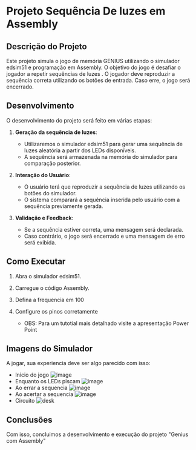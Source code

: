 # Projeto Sequência De luzes em Assembly

## Descrição do Projeto

Este projeto simula o jogo de memória GENIUS utilizando o simulador edsim51 e programação em Assembly. O objetivo do jogo é desafiar o jogador a repetir sequências de luzes . O jogador deve reproduzir a sequência correta utilizando os botões de entrada. Caso erre, o jogo será encerrado.

## Desenvolvimento

O desenvolvimento do projeto será feito em várias etapas:

1. **Geração da sequência de luzes**:
   - Utilizaremos o simulador edsim51 para gerar uma sequência de luzes aleatória a partir dos LEDs disponíveis.
   - A sequência será armazenada na memória do simulador para comparação posterior.

2. **Interação do Usuário**:
   - O usuário terá que reproduzir a sequência de luzes utilizando os botões do simulador.
   - O sistema comparará a sequência inserida pelo usuário com a sequência previamente gerada.

3. **Validação e Feedback**:
   - Se a sequência estiver correta, uma mensagem será declarada.
   - Caso contrário, o jogo será encerrado e uma mensagem de erro será exibida.


## Como Executar

1. Abra o simulador edsim51.
2. Carregue o código Assembly.
3. Defina a frequencia em 100
4. Configure os pinos corretamente

   - OBS: Para um tutotial mais detalhado visite a apresentação Power Point
     
## Imagens do Simulador

A jogar, sua experiencia deve ser algo parecido com isso:
- Inicio do jogo 
![image](https://github.com/user-attachments/assets/768a15c0-434b-4be8-a82e-e57240954813)
- Enquanto os LEDs piscam
![image](https://github.com/user-attachments/assets/c10812f7-ee53-4e6d-a150-07ebd58fc921)
- Ao errar a sequencia
![image](https://github.com/user-attachments/assets/7b0a534c-8b29-4715-a1be-65474066851f)
- Ao acertar a sequencia
![image](https://github.com/user-attachments/assets/7bea653f-c719-4461-a185-0771633aa6aa)
- Circuito
![desk](https://github.com/user-attachments/assets/009ad695-cc2f-4743-9d1f-198c677c8d24)



## Conclusões

Com isso, concluimos a desenvolvimento e execução do projeto "Genius com Assembly"
